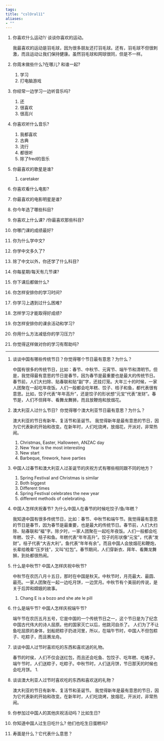 ```yaml
---
tags: 
title: "cslOral11"
aliases:
- ""
---
```


1.  你喜欢什么运动?/ 谈谈你喜欢的运动。  
    
    我最喜欢的运动是羽毛球，因为很多朋友还打羽毛球。还有，羽毛球不但很刺激，而且运动让我们保持健康。虽然羽毛球和网球很同，但是不一样。
    
1.  你周末做些什么?在哪儿? 和谁一起?
    
    1. 学习
    1. 打电脑游戏
    
1.  你经常一边学习一边听音乐吗?
    
    1. 还
    1. 很喜欢
    1. 很高兴
    
1.  你喜欢听什么音乐?
    
    1. 我都喜欢
    1. 古典
    1. 流行
    1. 都很听
    1. 除了fred的音乐
    
1.  你最喜欢的歌星是谁?
    
    1. caretaker
    
1.  你喜欢看什么电影?

2.  你最喜欢的电影明星是谁?

3.  你今年选了哪些科目?

4.  你喜欢上什么课? /你最喜欢那些科目?

5.  你哪门课的成绩最好?

6.  你为什么学中文?

7.  你学中文多久了?

8.  除了中文以外，你还学了什么科目?

9.  你每星期/每天有几节课?

10.  你下课后都做什么?

11.  你怎样安排你的学习时间?

12.  你学习上遇到过什么困难?

13.  怎样学习才能取得好成绩?

14.  你怎样安排你的课余活动和学习?

15.  你用什么方法减低你的学习压力?

16.  你觉得这样做对你的学习有帮助吗?

---

1.  谈谈中国有哪些传统节日？你觉得哪个节日最有意思？为什么？
    
    中国有很多的传统节日，比如：春节、中秋节、元宵节、端午节和清明节。但是，我觉得最有意思的节日是春节，因为春节是最重要也是最大的传统节日。春节前，人们大扫除、贴春联和贴“副”字，还挂灯笼。大年三十的时候，一家人团聚在一起吃年夜饭。人们一般都会吃年糕、饺子、桔子和鱼，都代表很有意思。比如，饺子代表“年年高升”，还是饺子的形状想“元宝”代表“发财”。春节是，人们不但拜年、看舞龙舞狮，而且放鞭炮和放烟花。
    
1.  澳大利亚人过什么节日?  你觉得哪个澳大利亚节日最有意思？为什么？
    
    澳大利亚的节日有新年、复活节和圣诞节。 我觉得新年是最有意思的节日，因为它代表新的开始和改变。在新年时，人们吃烧烤，放烟花，开派对，非常热闹。
    1. Christmas, Easter, Halloween, ANZAC day
    1. New Year is the most interesting
    1. New start
    1. Barbeque, firework, have parties
    
1.  中国人过春节和澳大利亚人过圣诞节的庆祝方式有哪些相同跟不同的地方？
    
    1. Spring Festival and Christmas is similar
    1. Both biggest
    1. Different times
    1. Spring Festival celebrates the new year
    1. different methods of celebrating.
    
1.  中国人怎样庆祝春节? 为什么中国人在春节的时候吃饺子/鱼/年糕？
    
    我知道中国有很多传统节日，比如：春节、中秋节和端午节。我觉得最有意思的节日是春节，因为春节是最重要，也是最大的传统节日。春节前，人们大扫除、贴春联和“福”字。除夕时，一家人团聚在一起吃年夜饭。人们一般都会吃年糕、饺子、桔子和鱼。年糕代表“年年高升”。饺子的形状像“元宝”，代表“发财”。桔子代表“大吉大利”。鱼代表“年年有余”。而且中国人会放烟花和鞭炮，长辈给晚辈“压岁钱”，又叫“红包”。春节期间，人们穿新衣、拜年、看舞龙舞狮，到处都很热闹。
    
1.  什么是中秋节? 中国人怎样庆祝中秋节?
    
    中秋节在农历八月十五日，那时在中国是秋天。中秋节时，月亮最大、最圆、最亮。一家人团聚在一起一边吃月饼，一边赏月。中秋节有个美丽的传说，是关于后羿和嫦娥的故事。
    1. Chang E is a bozo and she ate le pill 
    
1.  什么是端午节? 中国人怎样庆祝端午节?
    
    端午节在农历五月五号，它是中国的一个传统节日之一，这个节日是为了纪念中国古代伟大的诗人屈原。他的国家灭亡以后，他跳河自杀了。 人们为了不让鱼吃屈原的身体，划船把粽子扔进河里，所以，在端午节时，中国人不但包粽子、吃粽子，而且赛龙舟。
    
1.  谈谈中国人过节时喜欢吃的东西和喜欢送的礼物。
    
    春节的时侯，人们不仅会送红包，而且还会吃鱼、包饺子、吃年糕、吃橘子。端午节时，人们送粽子，吃粽子。中秋节时，人们送月饼，节日那天的时候也会吃月饼。
    1. 
    
1.  谈谈澳大利亚人过节时喜欢吃的东西和喜欢送的礼物？
    
    澳大利亚的节日有新年、复活节和圣诞节。 我觉得新年是最有意思的节日，因为它代表新的开始和改变。在新年时，人们吃烧烤，放烟花，开派对，非常热闹。
    
1.  你参加过中国人的其他庆祝活动吗？比如生日?
    
1.  你知道中国人过生日吃什么? 他们也吃生日蛋糕吗?
    
1.  寿面是什么？它代表什么意思？